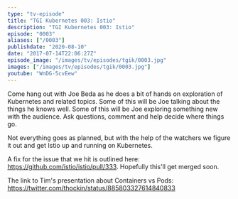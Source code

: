 ```yaml
---
type: "tv-episode"
title: "TGI Kubernetes 003: Istio"
description: "TGI Kubernetes 003: Istio"
episode: "0003"
aliases: ["/0003"]
publishdate: "2020-08-10"
date: "2017-07-14T22:06:27Z"
episode_image: "/images/tv/episodes/tgik/0003.jpg"
images: ["/images/tv/episodes/tgik/0003.jpg"]
youtube: "WnDG-5cvEew"
---
```


Come hang out with Joe Beda as he does a bit of hands on exploration of Kubernetes and related topics.  Some of this will be Joe talking about the things he knows well.  Some of this will be Joe exploring something new with the audience.  Ask questions, comment and help decide where things go.

Not everything goes as planned, but with the help of the watchers we figure it out and get Istio up and running on Kubernetes.

A fix for the issue that we hit is outlined here: https://github.com/istio/istio/pull/333.  Hopefully this&#39;ll get merged soon.

The link to Tim&#39;s presentation about Containers vs Pods: https://twitter.com/thockin/status/885803327614840833

